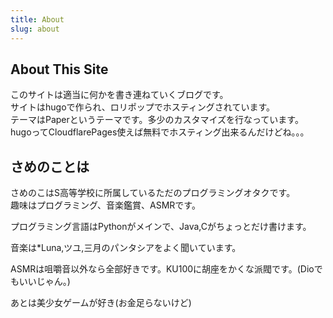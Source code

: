 ```yaml
---
title: About
slug: about
---
```

## About This Site

このサイトは適当に何かを書き連ねていくブログです。  
サイトはhugoで作られ、ロリポップでホスティングされています。  
テーマはPaperというテーマです。多少のカスタマイズを行なっています。  
hugoってCloudflarePages使えば無料でホスティング出来るんだけどね。。。

## さめのことは
さめのこはS高等学校に所属しているただのプログラミングオタクです。  
趣味はプログラミング、音楽鑑賞、ASMRです。  

プログラミング言語はPythonがメインで、Java,Cがちょっとだけ書けます。  

音楽は*Luna,ツユ,三月のパンタシアをよく聞いています。  

ASMRは咀嚼音以外なら全部好きです。KU100に胡座をかくな派閥です。(Dioでもいいじゃん。)

あとは美少女ゲームが好き(お金足らないけど)